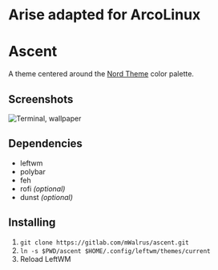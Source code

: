 # Arise adapted for ArcoLinux

# Ascent
A theme centered around the [Nord Theme](https://nordtheme.com) color palette.

## Screenshots
![Terminal, wallpaper](https://i.imgur.com/9rY58GT.png)

## Dependencies
- leftwm
- polybar
- feh
- rofi _(optional)_
- dunst _(optional)_

## Installing
1. `git clone https://gitlab.com/mWalrus/ascent.git`
2. `ln -s $PWD/ascent $HOME/.config/leftwm/themes/current`
3. Reload LeftWM
